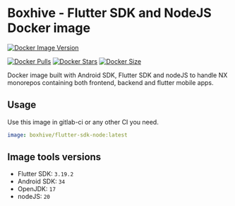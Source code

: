 # Boxhive - Flutter SDK and NodeJS Docker image
[![Docker Image Version](https://img.shields.io/docker/v/boxhive/flutter-sdk-node)](https://hub.docker.com/repository/docker/boxhive/flutter-sdk-node)

[![Docker Pulls](https://img.shields.io/docker/pulls/boxhive/flutter-sdk-node)](https://hub.docker.com/repository/docker/boxhive/flutter-sdk-node)
[![Docker Stars](https://img.shields.io/docker/stars/boxhive/flutter-sdk-node)](https://hub.docker.com/repository/docker/boxhive/flutter-sdk-node)
[![Docker Size](https://img.shields.io/docker/image-size/boxhive/flutter-sdk-node/main)](https://hub.docker.com/repository/docker/boxhive/flutter-sdk-node)

Docker image built with Android SDK, Flutter SDK and nodeJS to handle NX monorepos containing both frontend, backend and flutter mobile apps.

## Usage

Use this image in gitlab-ci or any other CI you need.

```yaml
image: boxhive/flutter-sdk-node:latest
```

## Image tools versions

* Flutter SDK: `3.19.2`
* Android SDK: `34`
* OpenJDK: `17`
* nodeJS: `20`
